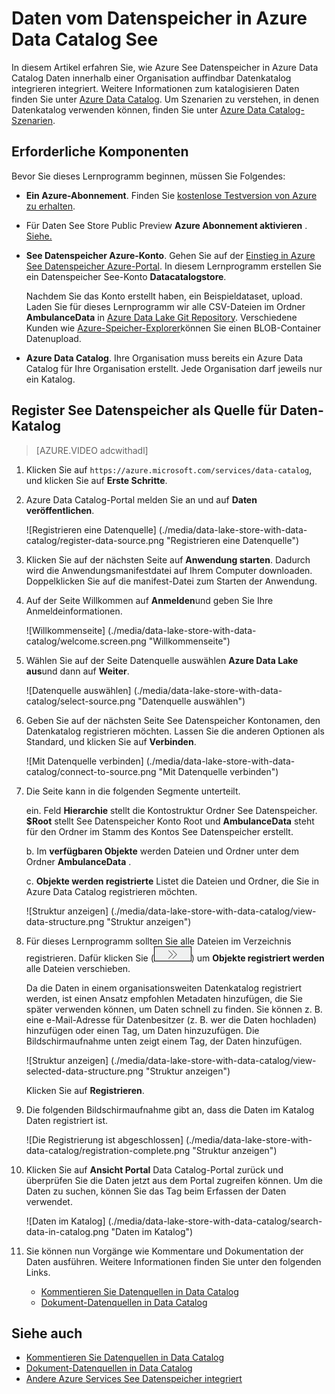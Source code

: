 <properties
   pageTitle="Daten aus See Datenspeicher in Azure Data Catalog registrieren | Microsoft Azure"
   description="Daten vom Datenspeicher in Azure Data Catalog See"
   services="data-lake-store,data-catalog" 
   documentationCenter=""
   authors="nitinme"
   manager="jhubbard"
   editor="cgronlun"/>

<tags
   ms.service="data-lake-store"
   ms.devlang="na"
   ms.topic="article"
   ms.tgt_pltfrm="na"
   ms.workload="big-data"
   ms.date="10/28/2016"
   ms.author="nitinme"/>

# <a name="register-data-from-data-lake-store-in-azure-data-catalog"></a>Daten vom Datenspeicher in Azure Data Catalog See

In diesem Artikel erfahren Sie, wie Azure See Datenspeicher in Azure Data Catalog Daten innerhalb einer Organisation auffindbar Datenkatalog integrieren integriert. Weitere Informationen zum katalogisieren Daten finden Sie unter [Azure Data Catalog](../data-catalog/data-catalog-what-is-data-catalog.md). Um Szenarien zu verstehen, in denen Datenkatalog verwenden können, finden Sie unter [Azure Data Catalog-Szenarien](../data-catalog/data-catalog-common-scenarios.md).

## <a name="prerequisites"></a>Erforderliche Komponenten

Bevor Sie dieses Lernprogramm beginnen, müssen Sie Folgendes:

- **Ein Azure-Abonnement**. Finden Sie [kostenlose Testversion von Azure zu erhalten](https://azure.microsoft.com/pricing/free-trial/).

- Für Daten See Store Public Preview **Azure Abonnement aktivieren** . [Siehe.](data-lake-store-get-started-portal.md#signup)

- **See Datenspeicher Azure-Konto**. Gehen Sie auf der [Einstieg in Azure See Datenspeicher Azure-Portal](data-lake-store-get-started-portal.md). In diesem Lernprogramm erstellen Sie ein Datenspeicher See-Konto **Datacatalogstore**. 

    Nachdem Sie das Konto erstellt haben, ein Beispieldataset, upload. Laden Sie für dieses Lernprogramm wir alle CSV-Dateien im Ordner **AmbulanceData** in [Azure Data Lake Git Repository](https://github.com/Azure/usql/tree/master/Examples/Samples/Data/AmbulanceData/). Verschiedene Kunden wie [Azure-Speicher-Explorer](http://storageexplorer.com/)können Sie einen BLOB-Container Datenupload.

- **Azure Data Catalog**. Ihre Organisation muss bereits ein Azure Data Catalog für Ihre Organisation erstellt. Jede Organisation darf jeweils nur ein Katalog.

## <a name="register-data-lake-store-as-a-source-for-data-catalog"></a>Register See Datenspeicher als Quelle für Daten-Katalog

>[AZURE.VIDEO adcwithadl] 

1. Klicken Sie auf `https://azure.microsoft.com/services/data-catalog`, und klicken Sie auf **Erste Schritte**.

2. Azure Data Catalog-Portal melden Sie an und auf **Daten veröffentlichen**.

    ![Registrieren eine Datenquelle] (./media/data-lake-store-with-data-catalog/register-data-source.png "Registrieren eine Datenquelle")

3. Klicken Sie auf der nächsten Seite auf **Anwendung starten**. Dadurch wird die Anwendungsmanifestdatei auf Ihrem Computer downloaden. Doppelklicken Sie auf die manifest-Datei zum Starten der Anwendung.

4. Auf der Seite Willkommen auf **Anmelden**und geben Sie Ihre Anmeldeinformationen.

    ![Willkommenseite] (./media/data-lake-store-with-data-catalog/welcome.screen.png "Willkommenseite")

5. Wählen Sie auf der Seite Datenquelle auswählen **Azure Data Lake aus**und dann auf **Weiter**.

    ![Datenquelle auswählen] (./media/data-lake-store-with-data-catalog/select-source.png "Datenquelle auswählen")

6. Geben Sie auf der nächsten Seite See Datenspeicher Kontonamen, den Datenkatalog registrieren möchten. Lassen Sie die anderen Optionen als Standard, und klicken Sie auf **Verbinden**.

    ![Mit Datenquelle verbinden] (./media/data-lake-store-with-data-catalog/connect-to-source.png "Mit Datenquelle verbinden")

7. Die Seite kann in die folgenden Segmente unterteilt.

    ein. Feld **Hierarchie** stellt die Kontostruktur Ordner See Datenspeicher. **$Root** stellt See Datenspeicher Konto Root und **AmbulanceData** steht für den Ordner im Stamm des Kontos See Datenspeicher erstellt.

    b. Im **verfügbaren Objekte** werden Dateien und Ordner unter dem Ordner **AmbulanceData** .

    c. **Objekte werden registrierte** Listet die Dateien und Ordner, die Sie in Azure Data Catalog registrieren möchten.

    ![Struktur anzeigen] (./media/data-lake-store-with-data-catalog/view-data-structure.png "Struktur anzeigen")

8. Für dieses Lernprogramm sollten Sie alle Dateien im Verzeichnis registrieren. Dafür klicken Sie (![Objekte](./media/data-lake-store-with-data-catalog/move-objects.png "Verschieben von Objekten")) um **Objekte registriert werden** alle Dateien verschieben. 

    Da die Daten in einem organisationsweiten Datenkatalog registriert werden, ist einen Ansatz empfohlen Metadaten hinzufügen, die Sie später verwenden können, um Daten schnell zu finden. Sie können z. B. eine e-Mail-Adresse für Datenbesitzer (z. B. wer die Daten hochladen) hinzufügen oder einen Tag, um Daten hinzuzufügen. Die Bildschirmaufnahme unten zeigt einem Tag, der Daten hinzufügen.

    ![Struktur anzeigen] (./media/data-lake-store-with-data-catalog/view-selected-data-structure.png "Struktur anzeigen")

    Klicken Sie auf **Registrieren**.

8. Die folgenden Bildschirmaufnahme gibt an, dass die Daten im Katalog Daten registriert ist.

    ![Die Registrierung ist abgeschlossen] (./media/data-lake-store-with-data-catalog/registration-complete.png "Struktur anzeigen")

9. Klicken Sie auf **Ansicht Portal** Data Catalog-Portal zurück und überprüfen Sie die Daten jetzt aus dem Portal zugreifen können. Um die Daten zu suchen, können Sie das Tag beim Erfassen der Daten verwendet.

    ![Daten im Katalog] (./media/data-lake-store-with-data-catalog/search-data-in-catalog.png "Daten im Katalog")

10. Sie können nun Vorgänge wie Kommentare und Dokumentation der Daten ausführen. Weitere Informationen finden Sie unter den folgenden Links.
    * [Kommentieren Sie Datenquellen in Data Catalog](../data-catalog/data-catalog-how-to-annotate.md)
    * [Dokument-Datenquellen in Data Catalog](../data-catalog/data-catalog-how-to-documentation.md)

## <a name="see-also"></a>Siehe auch

* [Kommentieren Sie Datenquellen in Data Catalog](../data-catalog/data-catalog-how-to-annotate.md)
* [Dokument-Datenquellen in Data Catalog](../data-catalog/data-catalog-how-to-documentation.md)
* [Andere Azure Services See Datenspeicher integriert](data-lake-store-integrate-with-other-services.md)
